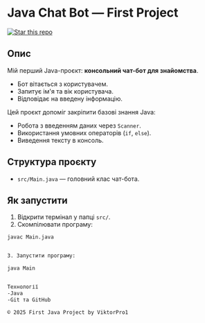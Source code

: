 # Java Chat Bot — First Project

[![Star this repo](https://img.shields.io/github/stars/ViktorPro1/first-project?style=social)](https://github.com/ViktorPro1/first-project/stargazers)

## Опис

Мій перший Java-проєкт: **консольний чат-бот для знайомства**.

- Бот вітається з користувачем.
- Запитує ім'я та вік користувача.
- Відповідає на введену інформацію.

Цей проєкт допоміг закріпити базові знання Java:
- Робота з введенням даних через `Scanner`.
- Використання умовних операторів (`if`, `else`).
- Виведення тексту в консоль.

## Структура проєкту

- `src/Main.java` — головний клас чат-бота.

## Як запустити

1. Відкрити термінал у папці `src/`.
2. Скомпілювати програму:

```bash
javac Main.java


3. Запустити програму:

java Main


Технології
-Java
-Git та GitHub

© 2025 First Java Project by ViktorPro1
